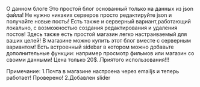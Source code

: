 О данном блоге
Это простой блог основанный только на данных из json файла!
Не нужно никаких серверов просто редактируйте json  и получайте новые посты!
Есть также и серверный вариант,работающий локально, с возможностью создания редактирования и удаления постов!
Здесь также есть простой магазин легко настраиваемый для ваших целей! 
В магазине можно купить этот блог вместе с серверным вариантом!
Есть встроенный sidebar в котором можно добавьте дополнительные функции:
например просмотр фильмов или магазин со своими данными!
Цена только 20$..Приятого использования!!! 

Примечание: 
1.Почта  в магазине настроена через emailjs и  теперь работает! Проверено! 
2.Добавлен slider